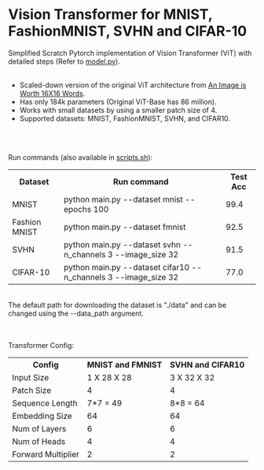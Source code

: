 # Vision Transformer for MNIST, FashionMNIST, SVHN and CIFAR-10
Simplified Scratch Pytorch implementation of Vision Transformer (ViT) with detailed steps (Refer to <a href="model.py">model.py</a>). <br> <br>

<ul>
  <li>Scaled-down version of the original ViT architecture from <a href="https://arxiv.org/pdf/2010.11929.pdf">An Image is Worth 16X16 Words</a>. </li>
  <li>Has only 184k parameters (Original ViT-Base has 86 million). </li>
  <li>Works with small datasets by using a smaller patch size of 4.</li>
  <li>Supported datasets: MNIST, FashionMNIST, SVHN, and CIFAR10.</li>
</ul>  

<br><br>

Run commands (also available in <a href="scripts.sh">scripts.sh</a>): <br>
<table>
  <tr>
    <th>Dataset</th>
    <th>Run command</th>
    <th>Test Acc</th>
  </tr>
  <tr>
    <td>MNIST</td>
    <td>python main.py --dataset mnist --epochs 100</td>
    <td>99.4</td>
  </tr>
  <tr>
    <td>Fashion MNIST</td>
    <td>python main.py --dataset fmnist</td>
    <td>92.5</td>
  </tr>
  <tr>
    <td>SVHN</td>
    <td>python main.py --dataset svhn --n_channels 3 --image_size 32</td>
    <td>91.5</td>
  </tr>
  <tr>
    <td>CIFAR-10</td>
    <td>python main.py --dataset cifar10 --n_channels 3 --image_size 32</td>
    <td>77.0</td>
  </tr>
</table>
<br>
The default path for downloading the dataset is "./data" and can be changed using the --data_path argument.



<br><br>
Transformer Config:

<table>
  <tr>
    <th>Config</th>
    <th>MNIST and FMNIST</th>
    <th>SVHN and CIFAR10</th>
  </tr>
  <tr>
    <td>Input Size</td>
    <td> 1 X 28 X 28   </td>
    <td> 3 X 32 X 32  </td>
  </tr>

  <tr>
    <td>Patch Size</td>
    <td>4</td>
    <td>4</td>
  </tr>
  <tr>
    <td>Sequence Length</td>
    <td>7*7 = 49</td>
    <td>8*8 = 64</td>
  </tr>
  <tr>
    <td>Embedding Size </td>
    <td>64</td>
    <td>64</td>
  </tr>
  <tr>
    <td>Num of Layers </td>
    <td>6</td>
    <td>6</td>
  </tr>
  <tr>
    <td>Num of Heads </td>
    <td>4</td>
    <td>4</td>
  </tr>
  <tr>
    <td>Forward Multiplier </td>
    <td>2</td>
    <td>2</td>
  </tr>
</table>

